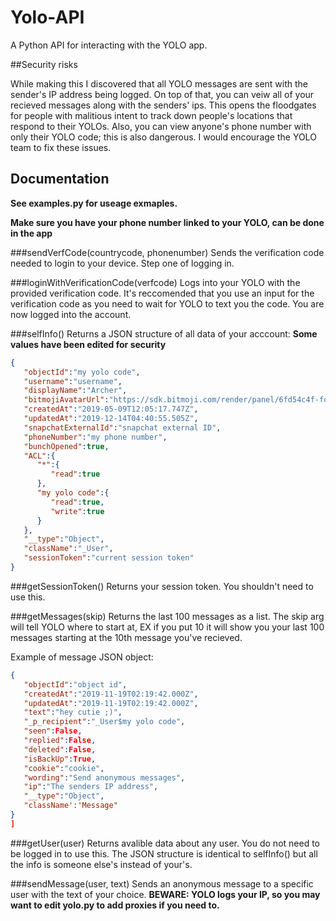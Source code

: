 # Yolo-API

A Python API for interacting with the YOLO app.

##Security risks

While making this I discovered that all YOLO messages are sent with the sender's IP address being logged. On top of that, you can veiw all of your recieved messages along with the senders' ips. This opens the floodgates for people with malitious intent to track down people's locations that respond to their YOLOs. Also, you can view anyone's phone number with only their YOLO code; this is also dangerous. I would encourage the YOLO team to fix these issues.

## Documentation

**See examples.py for useage exmaples.**

**Make sure you have your phone number linked to your YOLO, can be done in the app**


###sendVerfCode(countrycode, phonenumber)
Sends the verification code needed to login to your device. Step one of logging in.

###loginWithVerificationCode(verfcode)
Logs into your YOLO with the provided verification code. It's reccomended that you use an input for the verification code as you need to wait for YOLO to text you the code. You are now logged into the account.

###selfInfo()
Returns a JSON structure of all data of your acccount:
**Some values have been edited for security**
```json
{
   "objectId":"my yolo code",
   "username":"username",
   "displayName":"Archer",
   "bitmojiAvatarUrl":"https://sdk.bitmoji.com/render/panel/6fd54c4f-fdd1-4283-a768-bf54dc9399ae-AS1tcjbzndEPSwy5ioL_twqocqCt-v1.png?transparent=1&palette=1",
   "createdAt":"2019-05-09T12:05:17.747Z",
   "updatedAt":"2019-12-14T04:40:55.505Z",
   "snapchatExternalId":"snapchat external ID",
   "phoneNumber":"my phone number",
   "bunchOpened":true,
   "ACL":{
      "*":{
         "read":true
      },
      "my yolo code":{
         "read":true,
         "write":true
      }
   },
   "__type":"Object",
   "className":"_User",
   "sessionToken":"current session token"
}
```

###getSessionToken()
Returns your session token. You shouldn't need to use this.

###getMessages(skip)
Returns the last 100 messages as a list. The skip arg will tell YOLO where to start at, EX if you put 10 it will show you your last 100 messages starting at the 10th message you've recieved.

Example of message JSON object:

```json
{
   "objectId":"object id",
   "createdAt":"2019-11-19T02:19:42.000Z",
   "updatedAt":"2019-11-19T02:19:42.000Z",
   "text":"hey cutie ;)",
   "_p_recipient":"_User$my yolo code",
   "seen":False,
   "replied":False,
   "deleted":False,
   "isBackUp":True,
   "cookie":"cookie",
   "wording":"Send anonymous messages",
   "ip":"The senders IP address",
   "__type":"Object",
   "className':'Message"
}
]
```

###getUser(user)
Returns avalible data about any user. You do not need to be logged in to use this. The JSON structure is identical to selfInfo() but all the info is someone else's instead of your's.

###sendMessage(user, text)
Sends an anonymous message to a specific user with the text of your choice. **BEWARE: YOLO logs your IP, so you may want to edit yolo.py to add proxies if you need to.**
